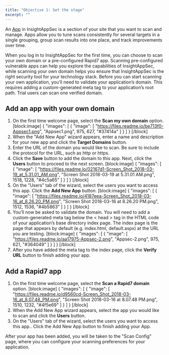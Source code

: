 ```yaml
---
title: "Objective 1: Set the stage"
excerpt: ""
---
```

An [App](doc:concepts#section-apps) in InsightAppSec is a section of your site that you want to scan and manage. Apps allow you to tune scans consistently for several targets in a single grouping, group scan results into one place, and track improvements over time. 

When you log in to InsightAppSec for the first time, you can choose to scan your own domain or a pre-configured Rapid7 app. Scanning pre-configured vulnerable apps can help you explore the capabilities of InsightAppSec, while scanning your own domain helps you ensure that InsightAppSec is the right security tool for your technology stack. Before you can start scanning your own application, you’ll need to validate your application’s domain. This requires adding a custom-generated meta tag to your application’s root path. Trial users can scan one verified domain.

## Add an app with your own domain

1. On the first time welcome page, select the **Scan my own domain** option. 
[block:image]
{
  "images": [
    {
      "image": [
        "https://files.readme.io/be713f0-Appsec1.png",
        "Appsec1.png",
        975,
        627,
        "#37414a"
      ]
    }
  ]
}
[/block]
2. When the "Add New App" wizard appears, enter a name and description for your new app and click the **Target Domains** button.
3. Enter the URL of the domain you would like to scan. Be sure to include the protocol for the URL, such as http or https.
4. Click the **Save** button to add the domain to this app. Next, click the **Users** button to proceed to the next screen.
[block:image]
{
  "images": [
    {
      "image": [
        "https://files.readme.io/02167d1-Screen_Shot_2018-03-19_at_5.31.01_AM.png",
        "Screen Shot 2018-03-19 at 5.31.01 AM.png",
        1518,
        1228,
        "#4c5a65"
      ]
    }
  ]
}
[/block]
5. On the "Users" tab of the wizard, select the users you want to access this app. Click the **Add New App** button.
[block:image]
{
  "images": [
    {
      "image": [
        "https://files.readme.io/4187eea-Screen_Shot_2018-03-16_at_8.26.20_PM.png",
        "Screen Shot 2018-03-16 at 8.26.20 PM.png",
        1512,
        1536,
        "#4b5863"
      ]
    }
  ]
}
[/block]
6. You’ll now be asked to validate the domain. You will need to add a custom-generated meta tag below the < head > tag in the HTML code of your application’s base directory index page. The index page is the page that appears by default (e.g. index.html, default.aspx) at the URL you are testing. 
[block:image]
{
  "images": [
    {
      "image": [
        "https://files.readme.io/aa17975-Appsec-2.png",
        "Appsec-2.png",
        975,
        621,
        "#364049"
      ]
    }
  ]
}
[/block]
7. After you have added the meta tag to the index page, click the **Verify URL** button to finish adding your app. 

## Add a Rapid7 app

1. On the first time welcome page, select the **Scan a Rapid7 domain** option.
[block:image]
{
  "images": [
    {
      "image": [
        "https://files.readme.io/d9560cd-Screen_Shot_2018-03-16_at_8.07.48_PM.png",
        "Screen Shot 2018-03-16 at 8.07.48 PM.png",
        1510,
        1232,
        "#4f5e69"
      ]
    }
  ]
}
[/block]
2. When the Add New App wizard appears, select the app you would like to scan and click the **Users** button.  
3. On the "Users" tab of the wizard, select the users you want to access this app.. Click the Add New App button to finish adding your App. 

After your app has been added, you will be taken to the "Scan Config" page, where you can configure your scanning preferences for your application.